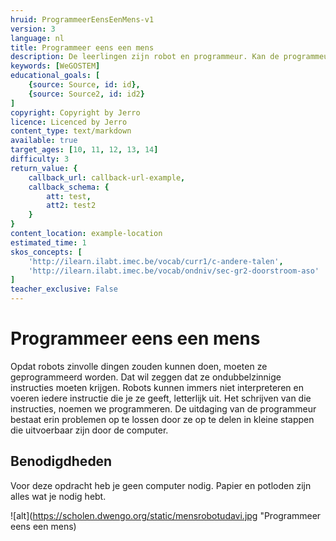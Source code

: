 ```yaml
---
hruid: ProgrammeerEensEenMens-v1
version: 3
language: nl
title: Programmeer eens een mens
description: De leerlingen zijn robot en programmeur. Kan de programmeur de tekening perfect laten overtekenen door de robots?
keywords: [WeGOSTEM]
educational_goals: [
    {source: Source, id: id}, 
    {source: Source2, id: id2}
]
copyright: Copyright by Jerro
licence: Licenced by Jerro
content_type: text/markdown
available: true
target_ages: [10, 11, 12, 13, 14]
difficulty: 3
return_value: {
    callback_url: callback-url-example,
    callback_schema: {
        att: test,
        att2: test2
    }
}
content_location: example-location
estimated_time: 1
skos_concepts: [
    'http://ilearn.ilabt.imec.be/vocab/curr1/c-andere-talen', 
    'http://ilearn.ilabt.imec.be/vocab/ondniv/sec-gr2-doorstroom-aso'
]
teacher_exclusive: False
---
```


# Programmeer eens een mens

Opdat robots zinvolle dingen zouden kunnen doen, moeten ze geprogrammeerd worden. Dat wil zeggen dat ze ondubbelzinnige instructies moeten krijgen. Robots kunnen immers niet interpreteren en voeren iedere instructie die je ze geeft, letterlijk uit. Het schrijven van die instructies, noemen we programmeren. De uitdaging van de programmeur bestaat erin problemen op te lossen door ze op te delen in kleine stappen die uitvoerbaar zijn door de computer. 


## Benodigdheden 

Voor deze opdracht heb je geen computer nodig. Papier en potloden zijn alles wat je nodig hebt.

![alt](https://scholen.dwengo.org/static/mensrobotudavi.jpg "Programmeer eens een mens)


